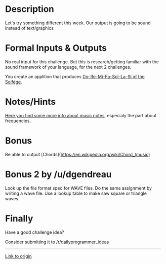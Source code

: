 # Description

Let's try something different this week. Our output is going to be sound instead of text/graphics

# Formal Inputs &amp; Outputs

No real input for this challenge. But this is research/getting familiar with the sound framework of your language, for the next 2 challenges.

You create an applition that produces [Do–Re–Mi–Fa–Sol–La–Si of the Solfège](https://en.wikipedia.org/wiki/Solfège).

# Notes/Hints

[Here you find some more info about music notes](https://en.wikipedia.org/wiki/Musical_note), especialy the part about frequencies.

# Bonus

Be able to output [Chords](https://en.wikipedia.org/wiki/Chord_(music)

# Bonus 2 by /u/dgendreau

Look up the file format spec for WAVE files. Do the same assignment by writing a wave file. Use a lookup table to make saw square or triangle waves.

# Finally

Have a good challenge idea?

Consider submitting it to /r/dailyprogrammer_ideas

---

[Link to origin](https://www.reddit.com/r/dailyprogrammer/5prdgb)